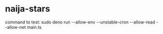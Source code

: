 # naija-stars

command to test:
sudo deno run --allow-env --unstable-cron --allow-read --allow-net main.ts